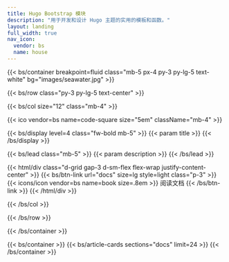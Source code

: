 ```yaml
---
title: Hugo Bootstrap 模块
description: "用于开发和设计 Hugo 主题的实用的模板和函数。"
layout: landing
full_width: true
nav_icon:
  vendor: bs
  name: house
---
```


{{< bs/container breakpoint=fluid class="mb-5 px-4 py-3 py-lg-5 text-white" bg="images/seawater.jpg" >}}

{{< bs/row class="py-3 py-lg-5 text-center" >}}

{{< bs/col size="12" class="mb-4" >}}

{{< ico vendor=bs name=code-square size="5em" className="mb-4" >}}

{{< bs/display level=4 class="fw-bold mb-5" >}}
  {{< param title >}}
{{< /bs/display >}}

{{< bs/lead class="mb-5" >}}
  {{< param description >}}
{{< /bs/lead >}}

{{< html/div class="d-grid gap-3 d-sm-flex flex-wrap justify-content-center" >}}
  {{< bs/btn-link url="docs" size=lg style=light class="p-3" >}}
    {{< icons/icon vendor=bs name=book size=.8em >}} 阅读文档
  {{< /bs/btn-link >}}
{{< /html/div >}}

{{< /bs/col >}}

{{< /bs/row >}}

{{< /bs/container >}}

{{< bs/container >}}
{{< bs/article-cards sections="docs" limit=24 >}}
{{< /bs/container >}}
